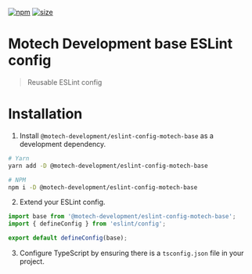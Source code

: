 [npm]: https://img.shields.io/npm/v/@motech-development/eslint-config-motech-base
[npm-url]: https://www.npmjs.com/package/@motech-development/eslint-config-motech-base
[size]: https://packagephobia.now.sh/badge?p=@motech-development/eslint-config-motech-base
[size-url]: https://packagephobia.now.sh/result?p=@motech-development/eslint-config-motech-base

[![npm][npm]][npm-url]
[![size][size]][size-url]

# Motech Development base ESLint config

> Reusable ESLint config

# Installation

1. Install `@motech-development/eslint-config-motech-base` as a development dependency.

```bash
# Yarn
yarn add -D @motech-development/eslint-config-motech-base

# NPM
npm i -D @motech-development/eslint-config-motech-base
```

2. Extend your ESLint config.

```js
import base from '@motech-development/eslint-config-motech-base';
import { defineConfig } from 'eslint/config';

export default defineConfig(base);
```

3. Configure TypeScript by ensuring there is a `tsconfig.json` file in your project.

